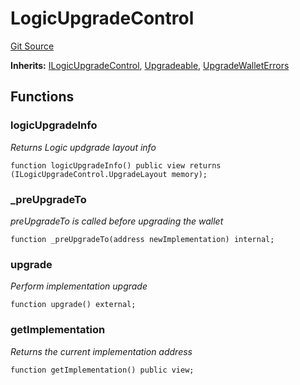# LogicUpgradeControl
[Git Source](https://github.com/TrueWallet/contracts/blob/b38849a85d65fd71e42df8fc5190581d11c83fec/src/utils/LogicUpgradeControl.sol)

**Inherits:**
[ILogicUpgradeControl](/src/interfaces/ILogicUpgradeControl.sol/interface.ILogicUpgradeControl.md), [Upgradeable](/src/utils/Upgradeable.sol/abstract.Upgradeable.md), [UpgradeWalletErrors](/src/common/Errors.sol/contract.UpgradeWalletErrors.md)


## Functions
### logicUpgradeInfo

*Returns Logic updgrade layout info*


```solidity
function logicUpgradeInfo() public view returns (ILogicUpgradeControl.UpgradeLayout memory);
```

### _preUpgradeTo

*preUpgradeTo is called before upgrading the wallet*


```solidity
function _preUpgradeTo(address newImplementation) internal;
```

### upgrade

*Perform implementation upgrade*


```solidity
function upgrade() external;
```

### getImplementation

*Returns the current implementation address*


```solidity
function getImplementation() public view;
```

